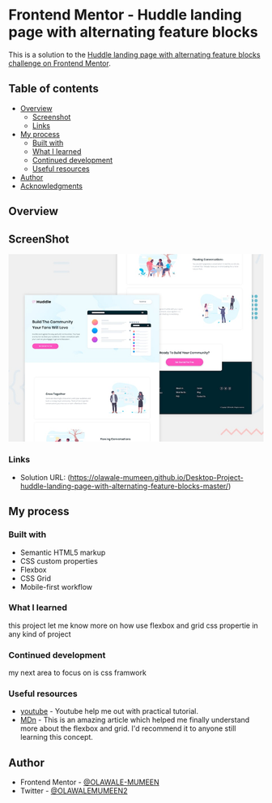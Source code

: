# Frontend Mentor - Huddle landing page with alternating feature blocks

This is a solution to the [Huddle landing page with alternating feature blocks challenge on Frontend Mentor](https://www.frontendmentor.io/challenges/huddle-landing-page-with-alternating-feature-blocks-5ca5f5981e82137ec91a5100).

## Table of contents

- [Overview](#overview)
  - [Screenshot](#screenshot)
  - [Links](#links)
- [My process](#my-process)
  - [Built with](#built-with)
  - [What I learned](#what-i-learned)
  - [Continued development](#continued-development)
  - [Useful resources](#useful-resources)
- [Author](#author)
- [Acknowledgments](#acknowledgments)


## Overview

## ScreenShot

![Design preview for the Huddle landing page with alternating feature blocks coding challenge](./design/desktop-preview.jpg)

### Links

- Solution URL: (https://olawale-mumeen.github.io/Desktop-Project-huddle-landing-page-with-alternating-feature-blocks-master/)

## My process

### Built with

- Semantic HTML5 markup
- CSS custom properties
- Flexbox
- CSS Grid
- Mobile-first workflow

### What I learned
this project let me know more on how  use flexbox and grid css propertie in any kind of project

### Continued development

  my next area to focus on is css framwork

### Useful resources

- [youtube](https://www.youtube.com) -  Youtube help me out with practical tutorial.
- [MDn](https://developer.mozilla.org) - This is an amazing article which helped me finally understand more about the flexbox and grid. I'd recommend it to anyone still learning this concept.

## Author

- Frontend Mentor - [@OLAWALE-MUMEEN](https://www.frontendmentor.io/profile/OLAWALE-MUMEEN)
- Twitter - [@OLAWALEMUMEEN2](https://twitter.com/OLAWALEMUMEEN2)
